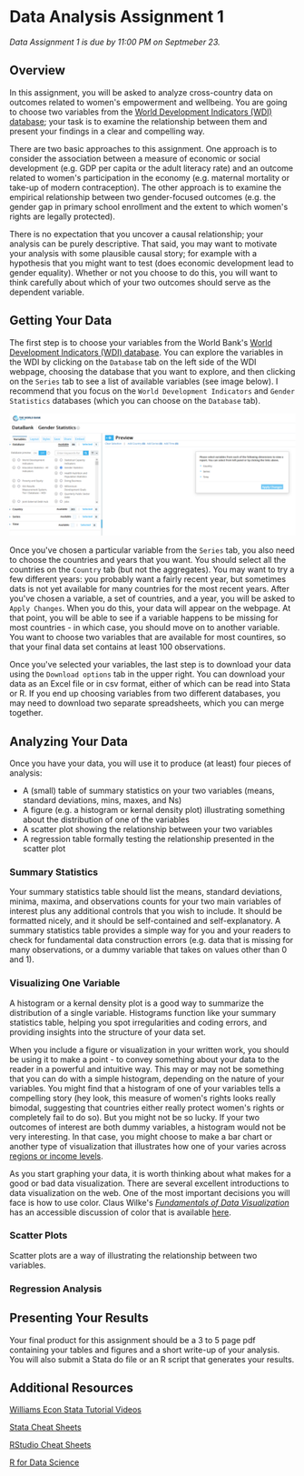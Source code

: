 # Data Analysis Assignment 1

_Data Assignment 1 is due by 11:00 PM on Septmeber 23._

## Overview

In this assignment, you will be asked to analyze cross-country data on outcomes related to women's empowerment and wellbeing.  You 
are going to choose two variables from the [World Development Indicators (WDI) database](https://databank.worldbank.org/source/world-development-indicators); 
your task is to examine the relationship between them and present your findings in a clear and compelling way.  

There are two basic approaches to this assignment.  One approach is to consider the association between a measure of economic or social development (e.g. GDP per capita or the adult literacy rate) and an outcome related to women's participation in the economy (e.g. maternal mortality or take-up of modern contraception).  The other approach is to examine the empirical relationship between two gender-focused outcomes (e.g. the gender gap in primary school enrollment and the extent to which women's rights are legally protected).  

There is no expectation that you uncover a causal relationship; your analysis can be purely descriptive.  That said, you may want to motivate your analysis with some plausible causal story; for example with a hypothesis that you might want to test (does economic development lead to gender equality).  Whether or not you choose to do this, you will want to think carefully about which of your two outcomes should serve as the dependent variable.

## Getting Your Data

The first step is to choose your variables from the 
World Bank's [World Development Indicators (WDI) database](https://databank.worldbank.org/source/world-development-indicators).  You can explore the 
variables in the WDI by clicking on the `Database` tab on the left side of the WDI webpage, choosing the database that you want to explore, and 
then clicking on the `Series` tab to see a list of available variables (see image below).  I recommend that you focus on the `World Development Indicators` and `Gender Statistics` databases (which you can choose on the `Database` tab).

![WDI web interface](wdi1.png)

Once you've chosen a particular variable from the `Series` tab, you also need to choose the countries and years that you want.  You should select all the countries on the `Country` tab (but not the aggregates).  You may want to try a few different years:  you probably want a fairly recent year, but sometimes dats is not yet available for many countries for the most recent years.  After you've chosen a variable, a set of countries, and a year, you will be asked to `Apply Changes`.  When you do this, your data will appear on the webpage.  At that point, you will be able to see if a variable happens to be missing for most countries - in which case, you should move on to another variable.  You want to choose two variables that are available for most countires, so that your final data set contains at least 100 observations.  

Once you've selected your variables, the last step is to download your data using the `Download options` tab in the upper right.  You can download your data as an Excel file or in csv format, either of which can be read into Stata or R.  If you end up choosing variables from two different databases, you may need to download two separate spreadsheets, which you can merge together.  

## Analyzing Your Data

Once you have your data, you will use it to produce (at least) four pieces of analysis:

- A (small) table of summary statistics on your two variables (means, standard deviations, mins, maxes, and Ns)
- A figure (e.g. a histogram or kernal density plot) illustrating something about the distribution of one of the variables
- A scatter plot showing the relationship between your two variables
- A regression table formally testing the relationship presented in the scatter plot

### Summary Statistics

Your summary statistics table should list the means, standard deviations, minima, maxima, and observations counts 
for your two main variables of interest plus any additional controls that you wish to include.  It should be 
formatted nicely, and it should be self-contained and self-explanatory.  A summary statistics table provides a simple 
way for you and your readers to check for fundamental data construction errors (e.g. data that is missing for many observations, 
or a dummy variable that takes on values other than 0 and 1).

### Visualizing One Variable 

A histogram or a kernal density plot is a good way to summarize the distribution of a single variable.  Histograms function like 
your summary statistics table, helping you spot irregularities and coding errors, and providing insights into the structure 
of your data set.  

When you include a figure or visualization in your written work, you should be using it to make a point - to convey something 
about your data to the reader in a powerful and intuitive way.  This may or may not be something that you can do with a simple 
histogram, depending on the nature of your variables.  You might find that a histogram of one of your variables tells 
a compelling story (hey look, this measure of women's rights looks really bimodal, suggesting that countries either really 
protect women's rights or completely fail to do so).  But you might not be so lucky.  If your two outcomes of interest 
are both dummy variables, a histogram would not be very interesting.  In that case, you might choose to make a bar chart or another 
type of visualization that illustrates how one of your varies across 
[regions or income levels](https://datahelpdesk.worldbank.org/knowledgebase/articles/906519-world-bank-country-and-lending-groups).  

As you start graphing your data, it is worth thinking about what makes for a good or bad data visualization.  There are several excellent 
introductions to data visualization on the web.  One of the most important decisions you will face is how to use color.  Claus Wilke's 
[_Fundamentals of Data Visualization_](https://clauswilke.com/dataviz/index.html) has 
an accessible discussion of color that is available [here](https://clauswilke.com/dataviz/color-basics.html).

### Scatter Plots

Scatter plots are a way of illustrating the relationship between two variables.  

### Regression Analysis

## Presenting Your Results

Your final product for this assignment should be a 3 to 5 page pdf containing your tables and figures and a short write-up of your analysis. You 
will also submit a Stata do file or an R script that generates your results.  

## Additional Resources

[Williams Econ Stata Tutorial Videos](https://pjakiela.github.io/stata/)

[Stata Cheat Sheets](https://www.stata.com/bookstore/stata-cheat-sheets/)

[RStudio Cheat Sheets](https://www.rstudio.com/resources/cheatsheets/)

[R for Data Science](https://r4ds.had.co.nz/)



